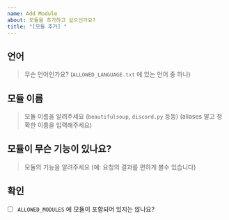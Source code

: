 ```yaml
---
name: Add Module
about: 모듈을 추가하고 싶으신가요?
title: "[모듈 추가] "
---
```


## 언어
> 무슨 언어인가요? (`ALLOWED_LANGUAGE.txt` 에 있는 언어 중 하나)

## 모듈 이름
> 모듈 이름을 알려주세요 (`beautifulsoup`, `discord.py` 등등) (aliases 말고 정확한 이름을 입력해주세요)

## 모듈이 무슨 기능이 있나요?
> 모듈의 기능을 알려주세요 (예: 요청의 결과를 편하게 볼수 있습니다)

## 확인
- [ ] `ALLOWED_MODULES` 에 모듈이 포함되어 있지는 않나요?